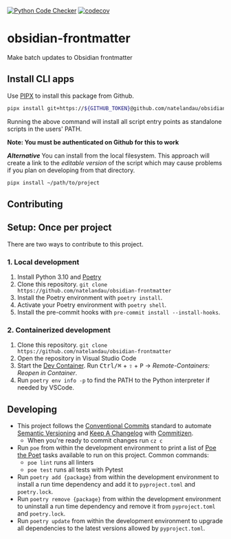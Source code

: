 [![Python Code Checker](https://github.com/natelandau/obsidian-frontmatter/actions/workflows/python-code-checker.yml/badge.svg)](https://github.com/natelandau/obsidian-frontmatter/actions/workflows/python-code-checker.yml) [![codecov](https://codecov.io/gh/natelandau/obsidian-frontmatter/branch/main/graph/badge.svg?token=3F2R43SSX4)](https://codecov.io/gh/natelandau/obsidian-frontmatter)
# obsidian-frontmatter

Make batch updates to Obsidian frontmatter

## Install CLI apps

Use [PIPX](https://pypa.github.io/pipx/) to install this package from Github.

```bash
pipx install git+https://${GITHUB_TOKEN}@github.com/natelandau/obsidian-frontmatter
```

Running the above command will install all script entry points as standalone scripts in the users' PATH.

**Note: You must be authenticated on Github for this to work**

**_Alternative_**
You can install from the local filesystem. This approach will create a link to the _editable version_ of the script which may cause problems if you plan on developing from that directory.

```bash
pipx install ~/path/to/project
```

## Contributing

## Setup: Once per project

There are two ways to contribute to this project.

### 1. Local development

1. Install Python 3.10 and [Poetry](https://python-poetry.org)
2. Clone this repository. `git clone https://github.com/natelandau/obsidian-frontmatter`
3. Install the Poetry environment with `poetry install`.
4. Activate your Poetry environment with `poetry shell`.
5. Install the pre-commit hooks with `pre-commit install --install-hooks`.

### 2. Containerized development

1. Clone this repository. `git clone https://github.com/natelandau/obsidian-frontmatter`
2. Open the repository in Visual Studio Code
3. Start the [Dev Container](https://code.visualstudio.com/docs/remote/containers). Run <kbd>Ctrl/⌘</kbd> + <kbd>⇧</kbd> + <kbd>P</kbd> → _Remote-Containers: Reopen in Container_.
4. Run `poetry env info -p` to find the PATH to the Python interpreter if needed by VSCode.

## Developing

-   This project follows the [Conventional Commits](https://www.conventionalcommits.org/) standard to automate [Semantic Versioning](https://semver.org/) and [Keep A Changelog](https://keepachangelog.com/) with [Commitizen](https://github.com/commitizen-tools/commitizen).
    -   When you're ready to commit changes run `cz c`
-   Run `poe` from within the development environment to print a list of [Poe the Poet](https://github.com/nat-n/poethepoet) tasks available to run on this project. Common commands:
    -   `poe lint` runs all linters
    -   `poe test` runs all tests with Pytest
-   Run `poetry add {package}` from within the development environment to install a run time dependency and add it to `pyproject.toml` and `poetry.lock`.
-   Run `poetry remove {package}` from within the development environment to uninstall a run time dependency and remove it from `pyproject.toml` and `poetry.lock`.
-   Run `poetry update` from within the development environment to upgrade all dependencies to the latest versions allowed by `pyproject.toml`.
